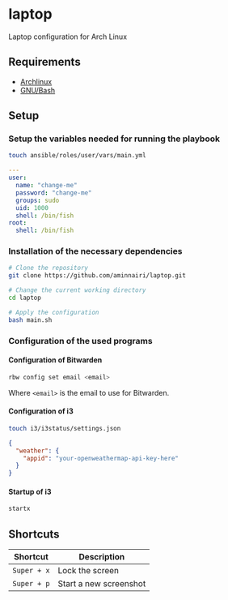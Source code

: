 # laptop

Laptop configuration for Arch Linux

## Requirements

- [Archlinux](https://archlinux.org/)
- [GNU/Bash](https://www.gnu.org/software/bash/)

## Setup

### Setup the variables needed for running the playbook

```bash
touch ansible/roles/user/vars/main.yml
```

```yaml
---
user:
  name: "change-me"
  password: "change-me"
  groups: sudo
  uid: 1000
  shell: /bin/fish
root:
  shell: /bin/fish
```

### Installation of the necessary dependencies

```bash
# Clone the repository
git clone https://github.com/aminnairi/laptop.git

# Change the current working directory
cd laptop

# Apply the configuration
bash main.sh
```

### Configuration of the used programs

#### Configuration of Bitwarden

```bash
rbw config set email <email>
```

Where `<email>` is the email to use for Bitwarden.

#### Configuration of i3

```bash
touch i3/i3status/settings.json
```

```json
{
  "weather": {
    "appid": "your-openweathermap-api-key-here"
  }
}
```

#### Startup of i3

```bash
startx
```

## Shortcuts

Shortcut | Description
---|---
`Super + x` | Lock the screen
`Super + p` | Start a new screenshot
